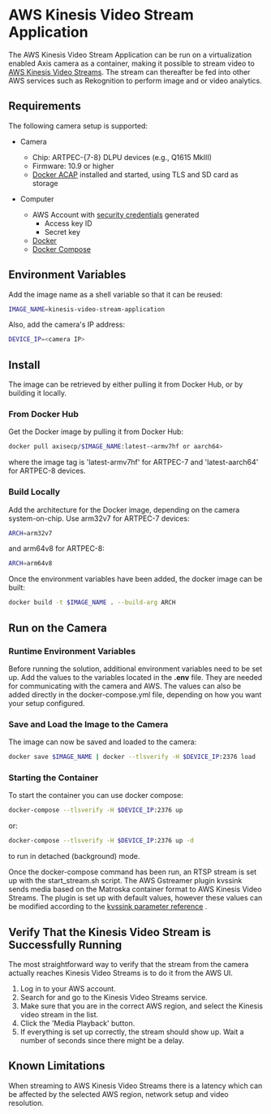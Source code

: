 # AWS Kinesis Video Stream Application

The AWS Kinesis Video Stream Application can be run on a virtualization enabled
Axis camera as a container, making it possible to stream video to
[AWS Kinesis Video Streams](https://aws.amazon.com/kinesis/video-streams/). The
stream can thereafter be fed into other AWS services such as Rekognition to
perform image and or video analytics.

## Requirements

The following camera setup is supported:

- Camera
  - Chip: ARTPEC-{7-8} DLPU devices (e.g., Q1615 MkIII)
  - Firmware: 10.9 or higher
  - [Docker ACAP](https://github.com/AxisCommunications/docker-acap) installed and started, using TLS and SD card as storage

- Computer
  - AWS Account with
[security credentials](https://docs.aws.amazon.com/IAM/latest/UserGuide/id_credentials_access-keys.html) generated
    - Access key ID
    - Secret key
  - [Docker](https://docs.docker.com/get-docker/)
  - [Docker Compose](https://docs.docker.com/compose/install/)

## Environment Variables

Add the image name as a shell variable so that it can be reused:

```sh
IMAGE_NAME=kinesis-video-stream-application
```

Also, add the camera's IP address:

```sh
DEVICE_IP=<camera IP>
```

## Install

The image can be retrieved by either pulling it from Docker Hub, or by building
it locally.

### From Docker Hub

Get the Docker image by pulling it from Docker Hub:

```sh
docker pull axisecp/$IMAGE_NAME:latest-<armv7hf or aarch64>
```

where the image tag is 'latest-armv7hf' for ARTPEC-7 and 'latest-aarch64' for
ARTPEC-8 devices.

### Build Locally

Add the architecture for the Docker image, depending on the camera
system-on-chip. Use arm32v7 for ARTPEC-7 devices:

```sh
ARCH=arm32v7
```

and arm64v8 for ARTPEC-8:

```sh
ARCH=arm64v8
```

Once the environment variables have been added, the docker image can be built:

```sh
docker build -t $IMAGE_NAME . --build-arg ARCH
```

## Run on the Camera

### Runtime Environment Variables

Before running the solution, additional environment variables need to be set up.
Add the values to the variables located in the __.env__ file. They are needed
for communicating with the camera and AWS. The values can also be added directly
in the docker-compose.yml file, depending on how you want your setup configured.

### Save and Load the Image to the Camera

The image can now be saved and loaded to the camera:

```sh
docker save $IMAGE_NAME | docker --tlsverify -H $DEVICE_IP:2376 load
```

### Starting the Container

To start the container you can use docker compose:

```sh
docker-compose --tlsverify -H $DEVICE_IP:2376 up
```

or:

```sh
docker-compose --tlsverify -H $DEVICE_IP:2376 up -d
```

to run in detached (background) mode.

Once the docker-compose command has been run, an RTSP stream is set up with the
start_stream.sh script. The AWS Gstreamer plugin kvssink sends media based on
the Matroska container format to AWS Kinesis Video Streams. The plugin is set up
with default values, however these values can be modified according to the
[kvssink parameter reference](https://docs.aws.amazon.com/kinesisvideostreams/latest/dg/examples-gstreamer-plugin-parameters.html)
.

## Verify That the Kinesis Video Stream is Successfully Running

The most straightforward way to verify that the stream from the camera actually
reaches Kinesis Video Streams is to do it from the AWS UI.

1. Log in to your AWS account.
2. Search for and go to the Kinesis Video Streams service.
3. Make sure that you are in the correct AWS region, and select the Kinesis
video stream in the list.
4. Click the 'Media Playback' button.
5. If everything is set up correctly, the stream should show up. Wait a number
of seconds since there might be a delay.

## Known Limitations

When streaming to AWS Kinesis Video Streams there is a latency which can be
affected by the selected AWS region, network setup and video resolution.
